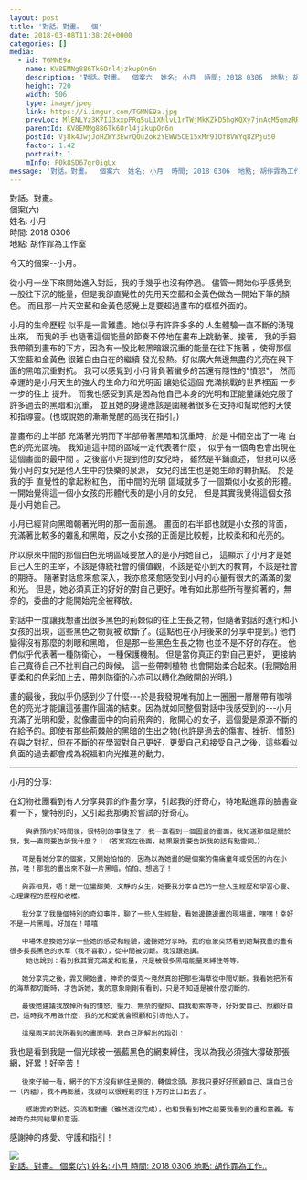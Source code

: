```yaml
---
layout: post
title: '對話。對畫。  個' 
date: 2018-03-08T11:38:20+0000 
categories: [] 
media:
  - id: TGMNE9a
    name: KV8EMNg886Tk6Orl4jzkupOn6n
    description: '對話。對畫。  個案六  姓名; 小月  時間; 2018 0306  地點; 胡作霏為工作室 ..'   
    height: 720
    width: 506
    type: image/jpeg
    link: https://i.imgur.com/TGMNE9a.jpg
    prevLoc: MlENLYz3K7IJ3xxpPRq5uL1XNlvL1rTWjMkKZkD5hgKQXy7jnAcM5gmzRR3LIgYoR53V63t7MLvLAXBzc81211j67pTPp1wYB2WpFAW70YDLjRi2yv374AzksOqGY6gAoPIRpxljVxJnhMgG3OG5kAiR1x6DjN1jTKQPYKkgmlFEDDBQzmoLCBk6RAAW0xCmwqDGjlkOIVgjOKKy0piR7X8My8WPc0oxx8n1JzsBX5K494ANsyDBMg4AMrHPpwwRRxXjcRp
    parentId: KV8EMNg886Tk6Orl4jzkupOn6n
    postId: Vj8k4JwjJoHZWY3EwrQOu2okzYEWW5CE15xMr91OfBVWYq8ZPju50
    factor: 1.42
    portrait: 1
    mInfo: F0k8SD67gr0igUx
message: '對話。對畫。  個案六  姓名; 小月  時間; 2018 0306  地點; 胡作霏為工作室    今天的個案--小月。    從小月..'  
---
```


對話。對畫。  
個案(六)  
姓名: 小月  
時間: 2018 0306  
地點: 胡作霏為工作室  
  
今天的個案--小月。  
  
從小月一坐下來開始進入對話，我的手幾乎也沒有停過。 儘管一開始似乎感覺到一股往下沉的能量，但是我卻直覺性的先用天空藍和金黃色做為一開始下筆的顏色。 而且那一片天空藍和金黃色感覺上是要超過畫布的框框外面的。  
  
 小月的生命歷程 似乎是一言難盡。她似乎有許許多多的 人生體驗一直不斷的湧現出來， 而我的手 也隨著這個能量的節奏不停地在畫布上跳動著。接著， 我的手把我帶領到畫布的下方，因為有一股比較黑暗跟沉重的能量在往下拖著 ，使得那個天空藍和金黃色 很難自由自在的繼續 發光發熱。好似廣大無邊無盡的光亮在與下面的黑暗沉重對抗。 我可以感覺到 小月背負著蠻多的苦還有隱性的"憤怒"， 然而幸運的是小月天生的強大的生命力和光明面 讓她從這個 充滿挑戰的世界裡面 一步一步的往上 提升。 而我也感受到真是因為他自己本身的光明和正能量讓她克服了許多過去的黑暗和沉重， 並且她的身邊應該是圍繞著很多在支持和幫助他的天使和指導靈。(也或說她的漸漸覺醒的高我在指引。)  
  
當畫布的上半部 充滿著光明而下半部帶著黑暗和沉重時，於是 中間空出了一塊 白色的亮光區塊。 我知道這中間的區域一定代表著什麼 ， 似乎有一個角色會出現在這個畫面的最中間 。之後當小月提到他的女兒時， 雖然是平鋪直述， 但我可以感覺小月的女兒是他人生中的快樂的泉源， 女兒的出生也是她生命的轉折點。 於是我的手 直覺性的拿起粉紅色， 而中間的光明 區域就多了一個類似小女孩的形體。 一開始覺得這一個小女孩的形體代表的是小月的女兒， 但是其實我覺得這個女孩是小月她自己。  
  
 小月已經背向黑暗朝著光明的那一面前進。 畫面的右半部也就是小女孩的背面， 充滿著比較多的雜亂和黑暗，反之小女孩的正面是比較輕，比較柔和和光亮的。  
  
所以原來中間的那個白色光明區域要放入的是小月她自己， 這顯示了小月才是她自己人生的主宰，不該是傳統社會的價值觀，不該是從小到大的教育，不該是社會的期待。 隨著對話愈來愈深入，我亦愈來愈感受到小月的心量有很大的滿滿的愛和光。 但是，她必須真正的好好的對自己更好。唯有如此那些所有壓抑著的，無奈的，委曲的才能開始完全被釋放。  
  
對話中一度讓我想畫出很多黑色的荊棘似的往上生長之物，但隨著對話的進行和小女孩的出現，這些黑色之物竟被 砍斷了。(這點也在小月後來的分享中提到。) 他們變得沒有那麼的刺眼和黑暗， 但是那一些黑色生長之物 也並不是不好的存在。 他們似乎代表著一種防衛心， 一種保護機制。 但是當你真正的對自己更好， 更接納自己寬待自己不批判自己的時候， 這一些帶刺植物 也會開始柔合起來。(我開始用更柔和的色彩加上去，帶刺防衛的心亦可以轉化為敞開的光明。)  
  
畫的最後，我似乎仍感到少了什麼---於是我發現唯有加上一圈圈一層層帶有咖啡色的亮光才能讓這張畫作圓滿的結束。因為就如同整個對話中我感受到的---小月充滿了光明和愛，就像畫面中的向前飛奔的，敞開心的女子，這個愛是源源不斷的在給予的。即使有那些荊棘般的黑暗的生出之物(也許是過去的傷害、挫折、憤怒)在與之對抗，但在不斷的在學習對自己更好，更愛自己和接受自己之後，這些看似負面的過去都會成為祝福和向光推進的動力。  
  
-----------------------------------  
小月的分享:  
  
在幻物社團看到有人分享與霏的作畫分享，引起我的好奇心，特地點進霏的臉書查看一下，蠻特別的，又引起我那勇於嘗試的好奇心。  
  
        與霏預約好時間後，很特別的事發生了，我一直看到一個圖畫的畫面，我知道那個是關於我，我一直問要告訴我什麼？！（答案寫在後面，結果跟霏要告訴我的話有點雷同。）  
  
       可是看她分享的個案，又開始怕怕的，因為以為她畫的是個案的傷痛童年或受困的內在小孩，哇！那我的畫出來不就一片黑暗。怕怕、想逃了！  
  
       與霏相見，唔！是一位蠻甜美、文靜的女生，她要我分享自己的一些人生經歷和學習心靈、心理課程的歷程和收穫。  
  
       我分享了我幾個特別的奇幻事件，聊了一些人生經驗，看她邊聽邊畫的現場畫，嘿嘿！幸好不是一片黑暗，好加在！嘻嘻  
  
       中場休息換她分享一些她的感受和經驗，邊聽她分享時，我的意象突然看到她幫我畫的畫有很多長長黑色的水草（我不喜歡），從中間被切斷。我沒跟她講。  
        她也說到：看到我其實充滿愛和能量，只是被很多黑暗能量束縛住等等。  
  
       她分享完之後，霏又開始畫，神奇的傑克～竟然真的把那些海草從中間切斷。我看她把所有的海草都切斷時，才告訴她，我的意象剛剛有看到，只是不知道是被什麼切斷的。  
  
       最後她建議我放掉所有的憤怒、壓力、無奈的壓抑、自我勒索等等，好好愛自己、照顧好自己，這時我不用做什麼，我的光和愛就會照顧和引導他人了。  
  
       這是兩天前我所看到的畫面時，我自己所解出的指引：  
我也是看到我是一個光球被一張藍黑色的網束縛住，我以為我必須強大撐破那張網，好累！好辛苦！  
  
       後來仔細一看，網子的下方沒有綁住是開的，轉個念頭，那我只要好好照顧自己、讓自己合一（內蘊），我不再膨脹，我就可以很輕鬆的往下方的出口出去了。  
  
        感謝霏的對話、交流和對畫（雖然還沒完成），也和我看到神之前要我看到的畫和意義，有神奇的共同結果和意涵。  
  
感謝神的疼愛、守護和指引！


[//]: #media:  
<a href="https://i.imgur.com/TGMNE9a.jpg"><img class="postImage" src="https://i.imgur.com/TGMNE9ah.jpg" />  
對話。對畫。
個案(六)
姓名: 小月
時間: 2018 0306
地點: 胡作霏為工作..  
 </a>   
